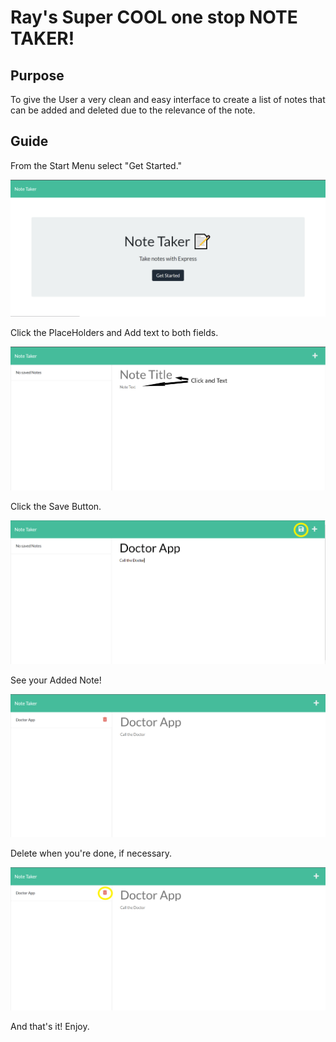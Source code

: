 # Ray's Super COOL one stop NOTE TAKER!

## Purpose

To give the User a very clean and easy interface to create a list of notes that can be added and deleted due to the relevance of the note. 

##  Guide

From the Start Menu select "Get Started."

![Getting Started](https://github.com/RayFlaherty/rays-note-taker/blob/6a1a182bd8eecb0b384cd808a7a87bf949984679/public/assets/images/Get%20Started.PNG)

Click the PlaceHolders and Add text to both fields.

![Click and Add Text](https://github.com/RayFlaherty/rays-note-taker/blob/6a1a182bd8eecb0b384cd808a7a87bf949984679/public/assets/images/Click%20and%20Add%20Text.png)

Click the Save Button.

![Click Save](https://github.com/RayFlaherty/rays-note-taker/blob/6a1a182bd8eecb0b384cd808a7a87bf949984679/public/assets/images/Click%20Save.png)

See your Added Note!

![See Added](https://github.com/RayFlaherty/rays-note-taker/blob/6a1a182bd8eecb0b384cd808a7a87bf949984679/public/assets/images/See%20Added.PNG)

Delete when you're done, if necessary. 

![Delete](https://github.com/RayFlaherty/rays-note-taker/blob/6a1a182bd8eecb0b384cd808a7a87bf949984679/public/assets/images/Click%20for%20Delete.png)


And that's it! Enjoy.